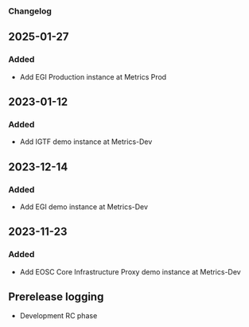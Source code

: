 ### Changelog

## 2025-01-27

### Added
- Add EGI Production instance at Metrics Prod

## 2023-01-12

### Added
- Add IGTF demo instance at Metrics-Dev

## 2023-12-14

### Added
- Add EGI demo instance at Metrics-Dev

## 2023-11-23

### Added
- Add EOSC Core Infrastructure Proxy demo instance at Metrics-Dev

## Prerelease logging
- Development RC phase